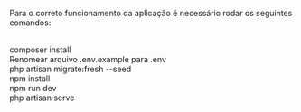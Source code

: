 Para o correto funcionamento da aplicação é necessário rodar os seguintes comandos:<br><br>

composer install<br>
Renomear arquivo .env.example para .env<br>
php artisan migrate:fresh --seed<br>
npm install<br>
npm run dev<br>
php artisan serve
